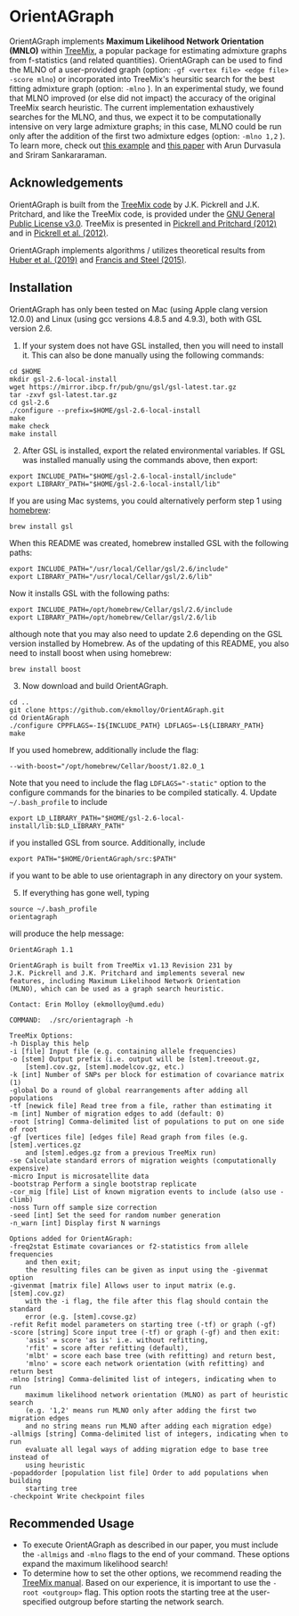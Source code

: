 OrientAGraph
============

OrientAGraph implements **Maximum Likelihood Network Orientation (MNLO)** within [TreeMix](https://doi.org/10.1371/journal.pgen.1002967), a popular package for estimating admixture graphs from f-statistics (and related quantities).
OrientAGraph can be used to find the MLNO of a user-provided graph (option: `-gf <vertex file> <edge file> -score mlno`) or incorporated into TreeMix's heursitic search for the best fitting admixture graph (option:  `-mlno` ).
In an experimental study, we found that MLNO improved (or else did not impact) the accuracy of the original TreeMix search heuristic.
The current implementation exhaustively searches for the MLNO, and thus, we expect it to be computationally intensive on very large admixture graphs; in this case,  MLNO could be run only after the addition of the first two admixture edges (option:  `-mlno 1,2` ).
To learn more, check out [this example](example/README.md) and [this paper](https://doi.org/10.1093/bioinformatics/btab267) with Arun Durvasula and Sriram Sankararaman.


Acknowledgements
----------------
OrientAGraph is built from the [TreeMix code](https://bitbucket.org/nygcresearch/treemix/src/master/) by J.K. Pickrell and J.K. Pritchard, and like the TreeMix code, is provided under the [GNU General Public License v3.0](LICENSE). TreeMix is presented in [Pickrell and Pritchard (2012)](https://doi.org/10.1371/journal.pgen.1002967) and in [Pickrell et al. (2012)](https://doi.org/10.1038/ncomms2140).

OrientAGraph implements algorithms / utilizes theoretical results from [Huber et al. (2019)](https://arxiv.org/abs/1906.07430) and [Francis and Steel (2015)](https://doi.org/10.1093/sysbio/syv037).


Installation
------------
OrientAGraph has only been tested on Mac (using Apple clang version 12.0.0) and Linux (using gcc versions 4.8.5 and 4.9.3), both with GSL version 2.6. 

1. If your system does not have GSL installed, then you will need to install it.
This can also be done manually using the following commands:
```
cd $HOME
mkdir gsl-2.6-local-install
wget https://mirror.ibcp.fr/pub/gnu/gsl/gsl-latest.tar.gz
tar -zxvf gsl-latest.tar.gz
cd gsl-2.6
./configure --prefix=$HOME/gsl-2.6-local-install
make
make check
make install
```
2. After GSL is installed, export the related environmental variables.
If GSL was installed manually using the commands above, then export:
```
export INCLUDE_PATH="$HOME/gsl-2.6-local-install/include"
export LIBRARY_PATH="$HOME/gsl-2.6-local-install/lib"
```
If you are using Mac systems, you could alternatively perform step 1 using [homebrew](https://brew.sh): 
```
brew install gsl
```
When this README was created, homebrew installed GSL with the following paths:
```
export INCLUDE_PATH="/usr/local/Cellar/gsl/2.6/include"
export LIBRARY_PATH="/usr/local/Cellar/gsl/2.6/lib"
```
Now it installs GSL with the following paths:
```
export INCLUDE_PATH=/opt/homebrew/Cellar/gsl/2.6/include
export LIBRARY_PATH=/opt/homebrew/Cellar/gsl/2.6/lib
```
although note that you may also need to update 2.6 depending on the GSL version installed by Homebrew.
As of the updating of this README, you also need to install boost when using homebrew:
```
brew install boost
```
3. Now download and build OrientAGraph.
```
cd ..
git clone https://github.com/ekmolloy/OrientAGraph.git
cd OrientAGraph
./configure CPPFLAGS=-I${INCLUDE_PATH} LDFLAGS=-L${LIBRARY_PATH}
make
```
If you used homebrew, additionally include the flag:
```
--with-boost="/opt/homebrew/Cellar/boost/1.82.0_1
```
Note that you need to include the flag `LDFLAGS="-static"` option to the configure commands for the binaries to be compiled statically.
4. Update `~/.bash_profile` to include 
```
export LD_LIBRARY_PATH="$HOME/gsl-2.6-local-install/lib:$LD_LIBRARY_PATH"
```
if you installed GSL from source.
Additionally, include 
```
export PATH="$HOME/OrientAGraph/src:$PATH"
```
if you want to be able to use orientagraph in any directory on your system.

5. If everything has gone well, typing
```
source ~/.bash_profile
orientagraph
```
will produce the help message:
```
OrientAGraph 1.1

OrientAGraph is built from TreeMix v1.13 Revision 231 by
J.K. Pickrell and J.K. Pritchard and implements several new
features, including Maximum Likelihood Network Orientation
(MLNO), which can be used as a graph search heuristic.

Contact: Erin Molloy (ekmolloy@umd.edu)

COMMAND:  ./src/orientagraph -h

TreeMix Options:
-h Display this help
-i [file] Input file (e.g. containing allele frequencies)
-o [stem] Output prefix (i.e. output will be [stem].treeout.gz,
    [stem].cov.gz, [stem].modelcov.gz, etc.)
-k [int] Number of SNPs per block for estimation of covariance matrix (1)
-global Do a round of global rearrangements after adding all populations
-tf [newick file] Read tree from a file, rather than estimating it
-m [int] Number of migration edges to add (default: 0)
-root [string] Comma-delimited list of populations to put on one side of root
-gf [vertices file] [edges file] Read graph from files (e.g. [stem].vertices.gz
    and [stem].edges.gz from a previous TreeMix run)
-se Calculate standard errors of migration weights (computationally expensive)
-micro Input is microsatellite data
-bootstrap Perform a single bootstrap replicate
-cor_mig [file] List of known migration events to include (also use -climb)
-noss Turn off sample size correction
-seed [int] Set the seed for random number generation
-n_warn [int] Display first N warnings

Options added for OrientAGraph:
-freq2stat Estimate covariances or f2-statistics from allele frequencies
    and then exit;
    the resulting files can be given as input using the -givenmat option
-givenmat [matrix file] Allows user to input matrix (e.g. [stem].cov.gz)
    with the -i flag, the file after this flag should contain the standard
    error (e.g. [stem].covse.gz)
-refit Refit model parameters on starting tree (-tf) or graph (-gf)
-score [string] Score input tree (-tf) or graph (-gf) and then exit:
    'asis' = score 'as is' i.e. without refitting,
    'rfit' = score after refitting (default),
    'mlbt' = score each base tree (with refitting) and return best,
    'mlno' = score each network orientation (with refitting) and return best
-mlno [string] Comma-delimited list of integers, indicating when to run
    maximum likelihood network orientation (MLNO) as part of heuristic search
    (e.g. '1,2' means run MLNO only after adding the first two migration edges
    and no string means run MLNO after adding each migration edge)
-allmigs [string] Comma-delimited list of integers, indicating when to run
    evaluate all legal ways of adding migration edge to base tree instead of
    using heuristic
-popaddorder [population list file] Order to add populations when building
    starting tree
-checkpoint Write checkpoint files
```

Recommended Usage
------------
+ To execute OrientAGraph as described in our paper, you must include the `-allmigs` and `-mlno` flags to the end of your command. These options expand the maximum likelihood search!
+ To determine how to set the other options, we recommend reading the [TreeMix manual](https://bitbucket.org/nygcresearch/treemix/downloads/). Based on our experience, it is important to use the `-root <outgroup>` flag. This option roots the starting tree at the user-specified outgroup before starting the network search.
